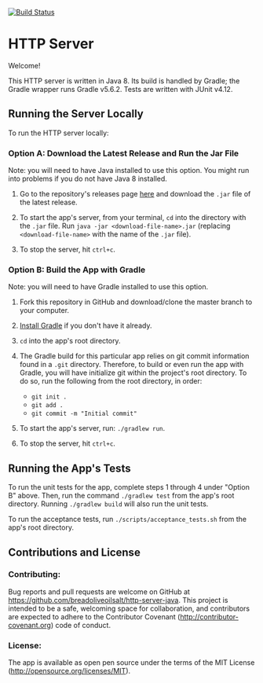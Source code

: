 [![Build Status](https://travis-ci.com/breadoliveoilsalt/http-server-java.svg?branch=master)](https://travis-ci.com/breadoliveoilsalt/http-server-java)

# HTTP Server  

Welcome!

This HTTP server is written in Java 8.  Its build is handled by Gradle; the Gradle wrapper runs Gradle v5.6.2.  Tests are written with JUnit v4.12.

## Running the Server Locally 

To run the HTTP server locally:

### Option A: Download the Latest Release and Run the Jar File

Note: you will need to have Java installed to use this option.  You might run into problems if you do not have Java 8 installed. 

1. Go to the repository's releases page [here](https://github.com/breadoliveoilsalt/http-server-java/releases) and download the `.jar` file of the latest release.

2. To start the app's server, from your terminal, `cd` into the directory with the `.jar` file.  Run `java -jar <download-file-name>.jar` (replacing `<download-file-name>` with the name of the `.jar` file).

3. To stop the server, hit `ctrl+c`.

### Option B: Build the App with Gradle

Note: you will need to have Gradle installed to use this option.

1. Fork this repository in GitHub and download/clone the master branch to your computer.

2. [Install Gradle](https://gradle.org/install/) if you don't have it already.

3. `cd` into the app's root directory.

4. The Gradle build for this particular app relies on git commit information found in a `.git` directory.  Therefore, to build or even run the app with Gradle, you will have initialize git within the project's root directory. To do so, run the following from the root directory, in order: 
    - `git init .`
    - `git add .`
    - `git commit -m "Initial commit"`
    
5. To start the app's server, run: `./gradlew run`.

6. To stop the server, hit `ctrl+c`.

## Running the App's Tests

To run the unit tests for the app, complete steps 1 through 4 under "Option B" above.  Then, run the command `./gradlew test` from the app's root directory.  Running `./gradlew build` will also run the unit tests.

To run the acceptance tests, run `./scripts/acceptance_tests.sh` from the app's root directory.  

## Contributions and License

### Contributing:

Bug reports and pull requests are welcome on GitHub at https://github.com/breadoliveoilsalt/http-server-java. This project is intended to be a safe, welcoming space for collaboration, and contributors are expected to adhere to the Contributor Covenant (http://contributor-covenant.org) code of conduct.

### License:

The app is available as open pen source under the terms of the MIT License (http://opensource.org/licenses/MIT).


